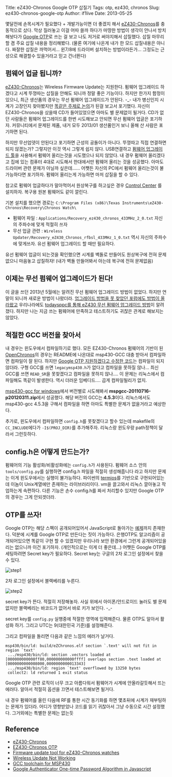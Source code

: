Title: eZ430-Chronos Google OTP 삽질기
Tags: otp, ez430, chronos
Slug: ez430-chronos-google-otp
Author: if1live
Date: 2013-05-25

몇달전에 손목시계가 필요했다 + 개발가능이면 더 좋겠지 해서 [eZ430-Chronos][wiki_ez430_chronos]를 충동적으로 샀다.
막상 질러놓고 이걸 어따 쓸까 하다가 마땅한 방법이 생각이 안나서 방치해놧다가 [Google OTP][base_ez430_otp]로 쓰는 걸 보고 나도 저거로 써야지해서 삽질했다.
삽질 마무리할 겸 주요 삽질 내용을 정리해봤다.
(물론 여기에 나온게 내가 한 모드 삽질내용은 아니다. 짜잘한 삽질은 까먹어서... 윈7/8에 드라이버 설치하는 방법이라든가... 그정도는 근성으로 해결할수 있을거라고 믿고 건너뛴다)

## 펌웨어 업글 됩니까?

[eZ430-Chronos][wiki_ez430_chronos]는 Wireless Firmware Update는 지원한다.
펌웨어 업그레이드 하겠다고 시계 뚜껑따는 삽질을 안해도 되니까 정말 좋은 기능이다.
하지만 한가지 함정이 있으니, 최근 생산품의 경우는 무선 펌웨어 업그레이드가 안된다. -_-
내가 병신인지 시계가 고장인지 찾아봤지만 [똑같은 주제로 논의][wireless_update_not_work]가 된걸 보고서 포기했다.
자신이 EZ430-Chronos을 샀을때 CD가 들어있었으면 아마도 별 문제없이 될거다.
CD가 없던 사람들은 펌웨어 업그레이드를 한번 시도해보고 안되면 무선 펌웨어 업글은 포기하자.
커뮤니티에서 문제된 제품, 내거 모두 2013/01 생산품인거 보니 올해 산 사람은 포기하면 된다.

하지만 무선업뎃이 안된다고 포기하면 근성의 공돌이가 아니다. 뚜껑따고 직접 연결하면 되지 않겠는가?
그렇지만 이것 역시 그렇게 쉽지 않다.
USB연결하고 [펌웨어 업그레이드 툴][firmware_tool]을 사용해서 펌웨어 올리는것을 시도했으나 되지 않았다.
내 경우 펌웨어 올리겠다고 집에 있는 컴퓨터 4대로 시도해서 한대에서만 펌웨어 올리는 것을 성공했다.
아마도 드라이버 관련 문제가 아닐까 싶은데......
어쨋든 자신의 PC에서 펌웨어 올리는것이 불가능하다면 포기하자.
펌웨어 올리는게 가능하면 마저 삽질을 할 수 있다.

참고로 펌웨어 업글하다가 말아먹어서 원상복구를 하고싶은 경우 [Control Center][contorl_center] 를 설치하자.
복구용 원본 펌웨어도 같이 깔린다.

기본 설치를 했으면 경로는 ```C:\Program Files (x86)\Texas Instruments\eZ430-Chronos\Recovery\Chronos Watch\```

* 펌웨어 파일 : ```Applications/Recovery_ez430_chronos_433MHz_2_0.txt``` 자신의 주파수에 맞게 적절히 쓰자
* 무선 업글 관련 : ```Wireless Updater/Recovery_eZ430_Chronos_rfbsl_433MHz_1_0.txt``` 역시 자신의 주파수에 맞게쓰자. 유선 펌웨어 업그레이드 할 때만 필요하다.

유선 펌웨어 업글이 되는것을 확인했으면 시계를 벽돌로 만들어도 원상복구에 전혀 문제없으니 마음놓고 삽질하자!
(내가 벽돌 만들어봐서 아는데 복구에 전혀 문제없음)


## 이제는 무선 펌웨어 업그레이드가 된다!

이 글을 쓰던 2013년 5월에는 알려진 무선 펌웨어 업그레이드 방법이 없었다. 하지만 연말이 되니까 새로운 방법이 나왔더라.
[업그레이드 방법을 못 찾았던 포럼에도 방법이 올라왔고](http://e2e.ti.com/support/microcontrollers/msp430/f/166/t/255460.aspx?pi283121=3)
우리나라에도 [todaysppc를 통해 eZ430 무선 펌웨어 업그레이드 방법](http://www.todaysppc.com/mbzine/bbs/view.php?id=free&page=1&sn1=&divpage=51&sn=off&ss=on&sc=on&keyword=ez430&select_arrange=headnum&desc=asc&no=264464)이 알려졌다. 하지만 나는 지금 쓰는 펌웨어에 만족하고 테스트하기도 귀찮은 관계로 해보지는 않았다.


## 적절한 GCC 버전을 찾아서

내 경우는 윈도우에서 컴파일하기로 했다. 모든 EZ430-Chronos 펌웨어의 기반이 된 [OpenChronos][open_chronos]의 경우는 README에 나온대로 msp430-GCC 대충 받아서 컴파일하면 컴파일이 잘 된다.
하지만 [Google OTP 지원하겠다고 수정한 코드][otp_code]는 컴파일이 되지 않더라.
구형 GCC를 쓰면 ```legacymsp430.h```가 없다고 컴파일을 못하질 않나...
최신 GCC를 쓰면 ```READ_SR```을 못찾겠다고 컴파일을 못하지 않나....
이 문제는 리눅스에서 컴파일해도 똑같이 발생한다. 역시 더러운 임베디드.... 곱게 컴파일될리가 없지.

[msp430-gcc for windows][win_msp430_gcc]에서 버전별로 시도해봐서 **mspgcc-20110716-p20120311.zip**에서 성공했다.
해당 버전의 GCC는 **4.5.3**이다. 리눅스에서도 msp430-gcc 4.5.3을 구해서 컴파일을 하면 아마도 특별한 문제가 없을거라고 예상한다.

추가로, 윈도우에서 컴파일하면 ```config.h```를 못찾겠다고 할수 있는데 makefile의 ```CC_INCLUDE```에다가 ```-I$(PROJ_DIR)```를 추가해주자. 리눅스랑 윈도우랑 path정책이 달라서 그런듯하다.


## config.h은 어떻게 만드는가?
펌웨어의 기능 활성화/비활성화에는 ```config.h```가 사용된다. 펌웨어 소스 안의 ```tools/config.py```를 실행하면 config.h 파일을 적절히 생성해줍니다 라고 하지만 문제는 이게 윈도우에서는 실행이 불가능하다.
파이썬의 [termios][termios]를 기반으로 구현되어있는데 이놈이 Unix계열에만 존재하는 라이브러리이다. vm을 끌고와서 리눅스 깔아놓고 작업하는게 속편하다. 다른 기능은 손수 config.h를 짜서 처리할수 있지만 Google OTP의 경우는 그게 안되겟더라.


## OTP를 쓰자!
Google OTP는 해당 스펙이 공개되어있어서 JavaScript로 돌아가는 [예제][otp_js]까지 존재한다.
덕분에 시계를 Google OTP로 만든다는 짓이 가능하다. 은행OTP도 알고리즘이 공개되어있으면 똑같이 구현 할 수 있겠지만 우리나라 보안 환경에서 그런게 공개되어있을리는 없으니까 이건 포기하자. (개인적으로는 이게 더 좋은데...)
어쨋든 Google OTP를 세팅하려면 Secret key가 필요하다. Secret key는 구글의 2차 로그인 설정에서 찾을 수 있다.

![step1]({filename}/static/ez430-chronos-google-otp/step1.png)

2차 로그인 설정에서 블랙베리를 누른다.

![step2]({filename}/static/ez430-chronos-google-otp/step2.png)

secret key가 뜬다. 적절히 저장해놓자. 사실 위에서 아이폰/안드로이드 눌러도 별 문제 없지만 블랙베리는 바코드가 없어서 바로 키가 보인다. -_-

secret key를 ```config.py``` 실행중에 적절한 영역에 입력해준다. 물론 OTP도 알아서 활성화 하기. 그리고 UTC는 9(대한민국 기준)를 설정해준다.

그리고 컴파일을 돌리면 다음과 같은 느낌의 에러가 날거다.
```
msp430/bin/ld: build/eZChronos.elf section `.text' will not fit in region `text'
 .../msp430/bin/ld: section .vectors loaded at [000000000000ff80,000000000000ffff] overlaps section .text loaded at [0000000000008000,0000000000013343]
 .../msp430/bin/ld: region `text' overflowed by 13250 bytes
 collect2: ld returned 1 exit status
```
Google OTP 관련 로직이 너무 크고 아름다워서 펌웨어가 시계에 안올라갈듯해서 뜨는 에러다.
알아서 적절히 옵션을 끄면서 테스트해보면 될거다.

내 경우 펌웨어를 올린 다음에 RF를 통한 시간 동기화를 하면 몇초뒤에 시계가 재부팅하는 문제가 있더라.
어디가 영향받았나 코드를 읽기 귀찮아서 그냥 수동으로 시간 설정했다. 그거외에는 특별한 문제는 없는듯

## Reference
* [eZ430-Chronos][wiki_ez430_chronos]
* [EZ430-Chronos OTP][base_ez430_otp]
* [Firmware update tool for eZ430-Chronos watches][firmware_tool]
* [Wireless Update Not Working][wireless_update_not_work]
* [GCC toolchain for MSP430][win_msp430_gcc]
* [Google Authenticator One-time Password Algorithm in Javascript][otp_js]


[wiki_ez430_chronos]: http://processors.wiki.ti.com/index.php/EZ430-Chronos?DCMP=Chronos&HQS=Other+OT+chronoswiki
[base_ez430_otp]: http://tinyhack.com/2011/03/02/ez430-chronos-otp/
[open_chronos]: https://github.com/poelzi/OpenChronos
[otp_code]: https://github.com/qwandor-google/OpenChronos
[firmware_tool]: http://www.bm-innovations.com/index.php/ez430-chronos
[wireless_update_not_work]: http://e2e.ti.com/support/microcontrollers/msp430/f/166/t/255460.aspx?pi77810=2
[win_msp430_gcc]: http://sourceforge.net/projects/mspgcc/files/Windows/mingw32/
[contorl_center]: http://processors.wiki.ti.com/index.php/EZ430-Chronos?DCMP=Chronos&HQS=Other+OT+chronoswiki#Control_Center_for_Windows_.28Install_this_first.29
[termios]: http://docs.python.org/2/library/termios.html
[otp_js]: http://blog.tinisles.com/2011/10/google-authenticator-one-time-password-algorithm-in-javascript/
